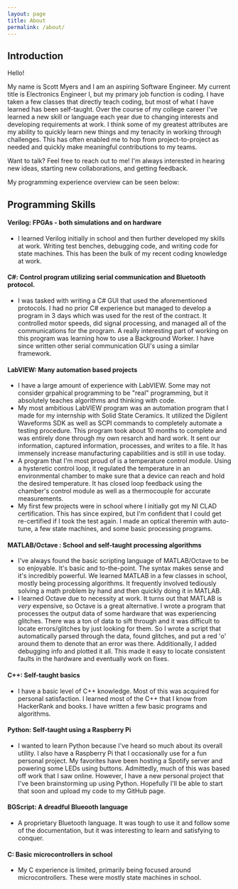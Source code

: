 ```yaml
---
layout: page
title: About
permalink: /about/
---
```


## Introduction 
Hello!


My name is Scott Myers and I am an aspiring Software Engineer. My current title is Electronics Engineer I, but my primary job function is coding. 
I have taken a few classes that directly teach coding, but most of what I have learned has been self-taught. 
Over the course of my college career I've learned a new skill or language each year due to changing interests and developing requirements at work. 
I think some of my greatest attributes are my ability to quickly learn new things and my tenacity in working through challenges. 
This has often enabled me to hop from project-to-project as needed and quickly make meaningful contributions to my teams.

Want to talk? Feel free to reach out to me! I'm always interested in hearing new ideas, starting new collaborations, and getting feedback.

My programming experience overview can be seen below:

## Programming Skills

#### Verilog: FPGAs - both simulations and on hardware
  - I learned Verilog initially in school and then further developed my skills at work. Writing test benches, debugging code, and writing code for state machines. This has been the bulk of my recent coding knowledge at work.

#### C#: Control program utilizing serial communication and Bluetooth protocol. 
  - I was tasked with writing a C# GUI that used the aforementioned protocols. I had no prior C# experience but managed to develop a program in          3 days which was used for the rest of the contract. It controlled motor speeds, did signal processing, and managed all of the communications for the program. A really interesting part of working on this program was learning how to use a Background Worker. I have since written other serial communication GUI's using a similar framework.
  
#### LabVIEW: Many automation based projects
  - I have a large amount of experience with LabVIEW. Some may not consider grpahical programming to be "real" programming, but it absolutely teaches algorithms and thinking with code.
  - My most ambitious LabVIEW program was an automation program that I made for my internship with Solid State Ceramics. It utilized the Digilent Waveforms SDK as well as SCPI commands to completely automate a testing procedure. This program took about 10 months to complete and was entirely done through my own resarch and hard work. It sent our information, captured information, processes, and writes to a file. It has immensely increase manufacturing capabilities and is still in use today.
  - A program that I'm most proud of is a temperature control module. Using a hysteretic control loop, it regulated the temperature in an environmental chamber to make sure that a device can reach and hold the desired temperature. It has closed loop feedback using the chamber's control module as well as a thermocouple for accurate measurements.
  - My first few projects were in school where I initially got my NI CLAD certification. This has since expired, but I'm confident that I could get re-certified if I took the test again. I made an optical theremin with auto-tune, a few state machines, and some basic processing programs.
  
#### MATLAB/Octave : School and self-taught processing algorithms
  - I've always found the basic scripting language of MATLAB/Octave to be so enjoyable. It's basic and to-the-point. The syntax makes sense and it's incredibly powerful. We learned MATLAB in a few classes in school, mostly being processing algorithms. It frequently involved tediously solving a math problem by hand and then quickly doing it in MATLAB. 
  - I learned Octave due to necessity at work. It turns out that MATLAB is *very* expensive, so Octave is a great alternative. I wrote a program that processes the output data of some hardware that was experiencing glitches. There was a ton of data to sift through and it was difficult to locate errors/glitches by just looking for them. So I wrote a script that automatically parsed through the data, found glitches, and put a red 'o' around them to denote that an error was there. Additionally, I added debugging info and plotted it all. This made it easy to locate consistent faults in the hardware and eventually work on fixes. 
 
#### C++: Self-taught basics
  - I have a basic level of C++ knowledge. Most of this was acquired for personal satisfaction. I learned most of the C++ that I know from HackerRank and books. I have written a few basic programs and algorithms.
  
#### Python: Self-taught using a Raspberry Pi
  - I wanted to learn Python because I've heard so much about its overall utility. I also have a Raspberry Pi that I occasionally use for a fun personal project. My favorites have been hosting a Spotify server and powering some LEDs using buttons. Admittedly, much of this was based off work that I saw online. However, I have a new personal project that I've been brainstorming up using Python. Hopefully I'll be able to start that soon and upload my code to my GitHub page.
  
#### BGScript: A dreadful Blueooth language
   - A proprietary Bluetooth language. It was tough to use it and follow some of the documentation, but it was interesting to learn and satisfying to conquer. 
   
#### C: Basic microcontrollers in school
   - My C experience is limited, primarily being focused around microcontrollers. These were mostly state machines in school.
